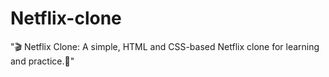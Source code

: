 # Netflix-clone
"🎬 Netflix Clone: A simple, HTML and CSS-based Netflix clone for learning and practice.🍿"
